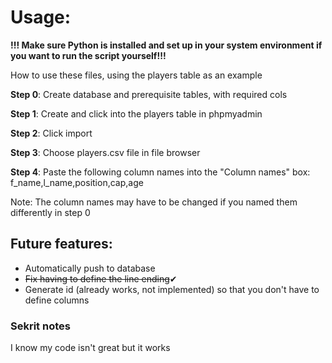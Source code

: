 # Usage:

**!!! Make sure Python is installed and set up in your system environment  if you want to run the script yourself!!!**

How to use these files, using the players table as an example

**Step 0**: Create database and prerequisite tables, with required cols

**Step 1**: Create and click into the players table in phpmyadmin

**Step 2**: Click import

**Step 3**: Choose players.csv file in file browser

**Step 4**: Paste the following column names into the "Column names" box: f_name,l_name,position,cap,age

Note: The column names may have to be changed if you named them differently in step 0

## Future features:
- Automatically push to database
- ~~Fix having to define the line ending~~✔
- Generate id (already works, not implemented) so that you don't have to define columns

### Sekrit notes
I know my code isn't great but it works 
